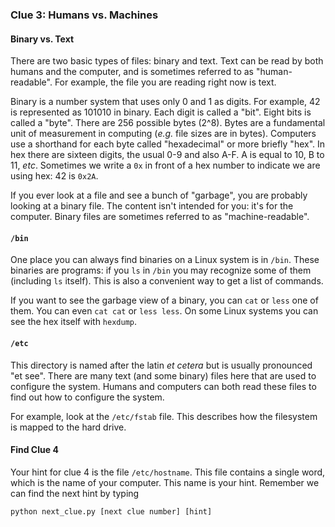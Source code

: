 ### Clue 3: Humans vs. Machines ###

#### Binary vs. Text ####

There are two basic types of files: binary and text. Text can be read by both
humans and the computer, and is sometimes referred to as "human-readable". For
example, the file you are reading right now is text.

Binary is a number system that uses only 0 and 1 as digits. For example, 42 is
represented as 101010 in binary. Each digit is called a "bit". Eight bits is
called a "byte". There are 256 possible bytes (2^8). Bytes are a fundamental
unit of measurement in computing (*e.g.* file sizes are in bytes). Computers
use a shorthand for each byte called "hexadecimal" or more briefly "hex". In
hex there are sixteen digits, the usual 0-9 and also A-F. A is equal to 10,
B to 11, *etc*. Sometimes we write a `0x` in front of a hex number to indicate
we are using hex: 42 is `0x2A`.

If you ever look at a file and see a bunch of "garbage", you are probably
looking at a binary file. The content isn't intended for you: it's for the
computer. Binary files are sometimes referred to as "machine-readable".

#### `/bin` ####

One place you can always find binaries on a Linux system is in `/bin`. These
binaries are programs: if you `ls` in `/bin` you may recognize some of them
(including `ls` itself). This is also a convenient way to get a list of
commands.

If you want to see the garbage view of a binary, you can `cat` or
`less` one of them. You can even `cat cat` or `less less`. On some Linux
systems you can see the hex itself with `hexdump`.

#### `/etc` ####

This directory is named after the latin *et cetera* but is usually pronounced
"et see". There are many text (and some binary) files here that are used to
configure the system. Humans and computers can both read these files to find
out how to configure the system.

For example, look at the `/etc/fstab` file. This describes how the filesystem
is mapped to the hard drive.

#### Find Clue 4 ####

Your hint for clue 4 is the file `/etc/hostname`. This file contains a single
word, which is the name of your computer. This name is your hint. Remember we
can find the next hint by typing

    python next_clue.py [next clue number] [hint]
